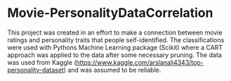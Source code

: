 # Movie-PersonalityDataCorrelation
This project was created in an effort to make a connection between movie ratings and personality traits that people self-identified. The classifications were used with Pythons Machine Learning package (Scikit) where a CART approach was applied to the data after some necessary pruning. The data was used from Kaggle (https://www.kaggle.com/arslanali4343/top-personality-dataset) and was assumed to be reliable.

